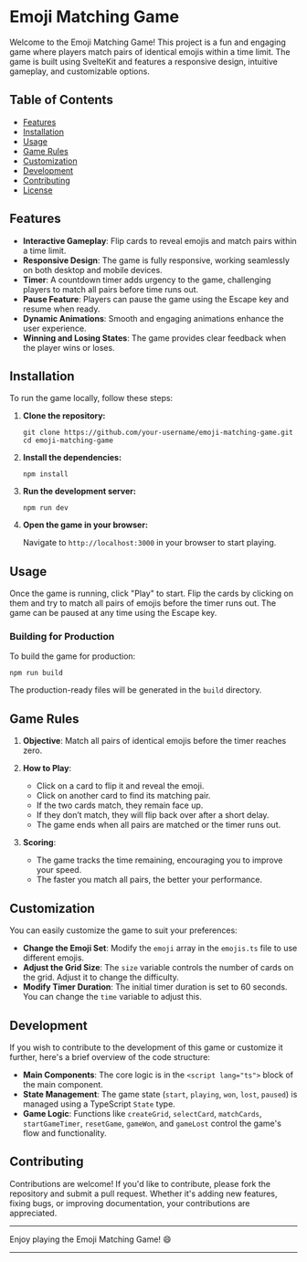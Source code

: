 # Emoji Matching Game

Welcome to the Emoji Matching Game! This project is a fun and engaging game where players match pairs of identical emojis within a time limit. The game is built using SvelteKit and features a responsive design, intuitive gameplay, and customizable options.

## Table of Contents

- [Features](#features)
- [Installation](#installation)
- [Usage](#usage)
- [Game Rules](#game-rules)
- [Customization](#customization)
- [Development](#development)
- [Contributing](#contributing)
- [License](#license)

## Features

- **Interactive Gameplay**: Flip cards to reveal emojis and match pairs within a time limit.
- **Responsive Design**: The game is fully responsive, working seamlessly on both desktop and mobile devices.
- **Timer**: A countdown timer adds urgency to the game, challenging players to match all pairs before time runs out.
- **Pause Feature**: Players can pause the game using the Escape key and resume when ready.
- **Dynamic Animations**: Smooth and engaging animations enhance the user experience.
- **Winning and Losing States**: The game provides clear feedback when the player wins or loses.

## Installation

To run the game locally, follow these steps:

1. **Clone the repository:**

   ```
   git clone https://github.com/your-username/emoji-matching-game.git
   cd emoji-matching-game
   ```

2. **Install the dependencies:**

   ```
   npm install
   ```

3. **Run the development server:**

   ```
   npm run dev
   ```

4. **Open the game in your browser:**

   Navigate to `http://localhost:3000` in your browser to start playing.

## Usage

Once the game is running, click "Play" to start. Flip the cards by clicking on them and try to match all pairs of emojis before the timer runs out. The game can be paused at any time using the Escape key.

### Building for Production

To build the game for production:

```
npm run build
```

The production-ready files will be generated in the `build` directory.

## Game Rules

1. **Objective**: Match all pairs of identical emojis before the timer reaches zero.
2. **How to Play**:

   - Click on a card to flip it and reveal the emoji.
   - Click on another card to find its matching pair.
   - If the two cards match, they remain face up.
   - If they don’t match, they will flip back over after a short delay.
   - The game ends when all pairs are matched or the timer runs out.

3. **Scoring**:
   - The game tracks the time remaining, encouraging you to improve your speed.
   - The faster you match all pairs, the better your performance.

## Customization

You can easily customize the game to suit your preferences:

- **Change the Emoji Set**: Modify the `emoji` array in the `emojis.ts` file to use different emojis.
- **Adjust the Grid Size**: The `size` variable controls the number of cards on the grid. Adjust it to change the difficulty.
- **Modify Timer Duration**: The initial timer duration is set to 60 seconds. You can change the `time` variable to adjust this.

## Development

If you wish to contribute to the development of this game or customize it further, here's a brief overview of the code structure:

- **Main Components**: The core logic is in the `<script lang="ts">` block of the main component.
- **State Management**: The game state (`start`, `playing`, `won`, `lost`, `paused`) is managed using a TypeScript `State` type.
- **Game Logic**: Functions like `createGrid`, `selectCard`, `matchCards`, `startGameTimer`, `resetGame`, `gameWon`, and `gameLost` control the game's flow and functionality.

## Contributing

Contributions are welcome! If you'd like to contribute, please fork the repository and submit a pull request. Whether it's adding new features, fixing bugs, or improving documentation, your contributions are appreciated.

---

Enjoy playing the Emoji Matching Game! 😄

---

